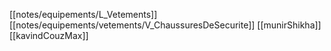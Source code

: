 [[notes/equipements/L_Vetements]] [[notes/equipements/vetements/V_ChaussuresDeSecurite]] [[munirShikha]]
[[kavindCouzMax]]